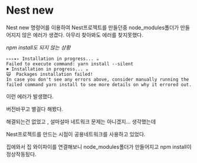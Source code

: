 # Nest new

Nest new 명령어를 이용하여 Nest프로젝트를 만들던중 node_modules폴더가 만들어지지 않은 에러가 생겼다. 아무리 찾아봐도 에러를 찾지못했다. 

*npm install도 되지 않는 상황*

    ▹▹▹▸▹ Installation in progress... ☕
    Failed to execute command: yarn install --silent
    ✖ Installation in progress... ☕
    🙀  Packages installation failed!
    In case you don't see any errors above, consider manually running the failed command yarn install to see more details on why it errored out.

이런 에러가 발생했다. 

버전바꾸고 별걸다 해봤다.

해결되는건 없었고 , 설마설마 네트워크 문제는 아니겠지... 생각했는데 

Nest프로젝트를 만드는 시점이 공용네트워크를 사용하고 있었다. 

집에와서 집 와이파이를 연결해보니 node_modules폴더가 만들어지고 npm install이 정상작동됬다.

